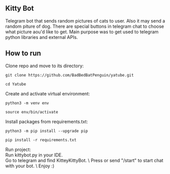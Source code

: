 ## Kitty Bot
Telegram bot that sends random pictures of cats to user. Also it may send a random piture of dog. There are special buttons in telegram chat to choose what picture aou'd like to get. Main purpose was to get used to telegram python libraries and external APIs. 

## How to run
Clone repo and move to its directory:

```Shell
git clone https://github.com/BadBedBatPenguin/yatube.git
```

```Shell
cd Yatube
```

Create and activate virtual environment:

```Shell
python3 -m venv env
```

```Shell
source env/bin/activate
```

Install packages from requirements.txt:

```Shell
python3 -m pip install --upgrade pip
```

```Shell
pip install -r requirements.txt
```

Run project: \
Run kittybot.py in your IDE. \
Go to telegram and find KitteyKittyBot. \ Press or send "/start" to start chat with your bot.  \ Enjoy :)
